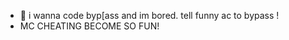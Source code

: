 - 👋 i wanna code byp[ass and im bored. tell funny ac to bypass !
- MC CHEATING BECOME SO FUN!

<!---
null-swap/null-swap is a ✨ special ✨ repository because its `README.md` (this file) appears on your GitHub profile.
You can click the Preview link to take a look at your changes.
--->
